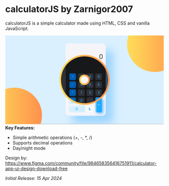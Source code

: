 # calculatorJS by Zarnigor2007
calculatorJS is a simple calculator made using HTML, CSS and vanilla JavaScript.

![Calculator Design Preview](CalculatorThumbnail.png)
**Key Features:**

 - Simple arithmetic operations (+, -, *, /)
 - Supports decimal operations
 - Day/night mode
   
Design by: https://www.figma.com/community/file/984658356416751911/calculator-app-ui-design-download-free

*Initial Release: 15 Apr 2024*
